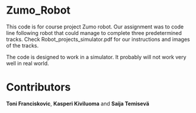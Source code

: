 # Zumo_Robot
This code is for course project Zumo robot. Our assignment was to code line following robot that could manage to complete three predetermined tracks. Check Robot_projects_simulator.pdf for our instructions and images of the tracks.

The code is designed to work in a simulator. It probably will not work very well in real world.



# Contributors
**Toni Franciskovic**, **Kasperi Kiviluoma** and **Saija Temisevä**

